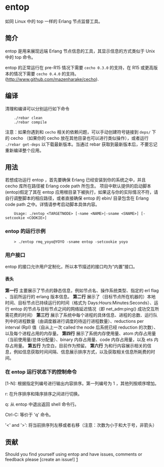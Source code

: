 
# entop

如同 Linux 中的 top 一样的 Erlang 节点监督工具。


## 简介
entop 是用来展现远端 Erlang 节点信息的工具，其显示信息的方式类似于 Unix 中的 top 命令。

entop 的正常运行在 pre-R15 情况下需要 `cecho 0.3.0` 的支持，在 R15 或更高版本的情况下需要 `cecho 0.4.0` 的支持。
(http://www.github.com/mazenharake/cecho).

## 编译
清理和编译可以分别运行如下命令

```
    ./rebar clean
    ./rebar compile
```

注意：如果你遇到和 `cecho` 相关的依赖问题，可以手动创建符号链接到 `deps/` 下的 cecho （如果你的 cecho 放在其他目录也可以进行类似操作），或者运行 `./rebar get-deps` 以下载最新版本。当通过 rebar 获取到最新版本后，不要忘记重新编译整个应用。

## 用法

若想成功运行 entop ，首先要确保 Erlang 已经安装到你的系统之中，并且 cecho 库所在路径被 Erlang code path 所包含。
项目中默认提供的启动脚本(entop)假定了其在 entop 应用根目录下被执行，如果这与你的实际情况不符，请自行调整脚本的相应路径，或者直接确保 entop 的 ebin/ 目录包含在 Erlang code path 之中。详情请参考启动脚本具体内容。

```
    Usage: ./entop <TARGETNODE> [-name <NAME>|-sname <SNAME>] [-setcookie <COOKIE>]
```

### entop 的运行示例

```
    > ./entop rmq_yoyo@YOYO -sname entop -setcookie yoyo
```

### 用户接口

entop 的接口允许用户定制化，所以本节描述的接口均为“内置”接口。

#### 表头
**第一行** 主要展示了节点的静态信息，例如节点名、操作系统类型、指定的 erl flag 、当前所运行的 erlang 版本信息。
**第二行** 展示了（目标节点所在机器的）本地时间、目标节点已持续运行的时间（格式为 Days:Hours:Minutes:Seconds）、运行 entop 的节点与目标节点之间的网络延迟情况（即 net_adm:ping() 成功交互所需花费的时间）
**第三行** 展示了系统中每个进程的具体信息、进程的总数、运行队列中的进程数量（由调度器进行调度的待运行进程数量）、reductions per interval (RpI) 值（自从上一次 called the node 后系统已经 reduction 的次数）、以及每个进程占用的内存量。
**第四行** 展示了系统内存使用量、atom 内存占用量（当前使用量/总体分配量）、binary 内存占用量、code 内存占用量，以及 ets 内存占用量。
**第五行** 为空白，目前作为预留。
**第六行** 为和行内容展示相关的信息，例如信息获取时间间隔、信息展示排序方式，以及获取相关信息所耗费的时间。

### 在 entop 运行状态下的控制命令

[1-N]: 
根据指定列编号进行输出内容排序。第一列编号为 1 ，其他列按顺序增加。
    
r:
在升序排序和降序排序之间进行切换。

q:
从 entop 中退出返回 shell 命令行。

Ctrl-C:
等价于 'q' 命令。

'<' and '>':
将当前排序列左移或者右移（注意：次数为小于和大于号，非箭头）

贡献
----------
Should you find yourself using entop and have issues, comments or feedback please [create an issue!] [1]

[1]: http://github.com/moooofly/entop/issues "entop issues"
